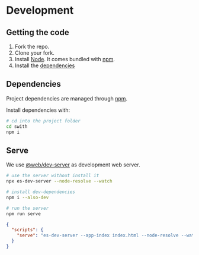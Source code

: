 Development
===========

<ul>
</ul>

## Getting the code

1.  Fork the repo.
2.  Clone your fork.
3.  Install [Node](https://nodejs.org/en/download/). It comes bundled with [npm](https://www.npmjs.com/).
4.  Install the [dependencies](#dependencies)

## Dependencies

Project dependencies are managed through [npm](https://www.npmjs.com/).

Install dependencies with:

```sh
# cd into the project folder
cd swith
npm i
```

## Serve
We use [@web/dev-server](https://www.npmjs.com/package/@web/dev-server) as development web server. 

```bash
# use the server without install it 
npx es-dev-server --node-resolve --watch

# install dev-dependencies
npm i --also-dev

# run the server
npm run serve
```

```json
{
  "scripts": {
    "serve": "es-dev-server --app-index index.html --node-resolve --watch --open"
  }
}
```